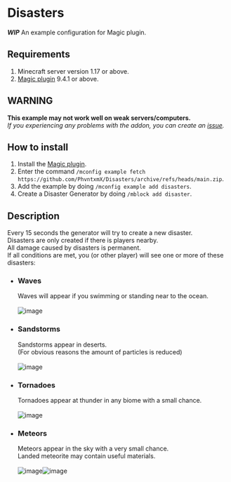 # Disasters
__*WIP*__ An example configuration for Magic plugin.

## Requirements
1. Minecraft server version 1.17 or above.
2. [Magic plugin](https://www.spigotmc.org/resources/magic.1056/) 9.4.1 or above.

## WARNING
**This example may not work well on weak servers/computers.**\
_If you experiencing any problems with the addon, you can create an [issue](https://github.com/PhvntxmX/Disasters/issues/new/choose)._

## How to install
1. Install the [Magic plugin](https://www.spigotmc.org/resources/magic.1056/).
2. Enter the command `/mconfig example fetch https://github.com/PhvntxmX/Disasters/archive/refs/heads/main.zip`.
3. Add the example by doing `/mconfig example add disasters`.
4. Create a Disaster Generator by doing `/mblock add disaster`.

## Description
Every 15 seconds the generator will try to create a new disaster.\
Disasters are only created if there is players nearby.\
All damage caused by disasters is permanent.\
If all conditions are met, you (or other player) will see one or more of these disasters:
* ### Waves
    Waves will appear if you swimming or standing near to the ocean.\
    \
    ![image](https://user-images.githubusercontent.com/51493955/127406679-4acd30bc-1c87-42fd-be90-0808b3981fb0.png)
* ### Sandstorms
    Sandstorms appear in deserts.\
    (For obvious reasons the amount of particles is reduced)\
    \
    ![image](https://user-images.githubusercontent.com/51493955/127410081-21b23e6e-5cb8-424d-82f7-09ee42d413c7.png)
* ### Tornadoes
    Tornadoes appear at thunder in any biome with a small chance.\
    \
    ![image](https://user-images.githubusercontent.com/51493955/127413227-7469cd93-69fd-4dd7-82b9-236dd3165351.png)
* ### Meteors
    Meteors appear in the sky with a very small chance.\
    Landed meteorite may contain useful materials.\
    \
    ![image](https://user-images.githubusercontent.com/51493955/127414980-41b7bd64-dbec-4191-be9e-0a572615800f.png)![image](https://user-images.githubusercontent.com/51493955/127415003-a7f9eaa7-a721-420e-8d5d-3dd00a1c88d3.png)





